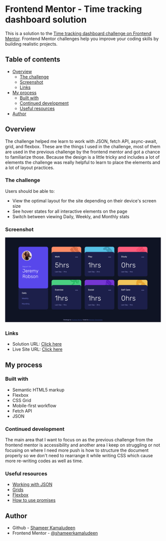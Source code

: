 # Frontend Mentor - Time tracking dashboard solution

This is a solution to the [Time tracking dashboard challenge on Frontend Mentor](https://www.frontendmentor.io/challenges/time-tracking-dashboard-UIQ7167Jw). Frontend Mentor challenges help you improve your coding skills by building realistic projects. 

## Table of contents

- [Overview](#overview)
  - [The challenge](#the-challenge)
  - [Screenshot](#screenshot)
  - [Links](#links)
- [My process](#my-process)
  - [Built with](#built-with)
  - [Continued development](#continued-development)
  - [Useful resources](#useful-resources)
- [Author](#author)

## Overview

The challenge helped me learn to work with JSON, fetch API, async-await, grid, and flexbox. These are the things I used in the challenge, most of them are used in the previous challenge by the frontend mentor and got a chance to familiarize those. Because the design is a little tricky and includes a lot of elements the challenge was really helpful to learn to place the elements and a lot of layout practices.

### The challenge

Users should be able to:

- View the optimal layout for the site depending on their device's screen size
- See hover states for all interactive elements on the page
- Switch between viewing Daily, Weekly, and Monthly stats

### Screenshot

![](./screenshot.png)

### Links

- Solution URL: [Click here](https://github.com/shameerkamaludeen/time-tracking-dashboard)
- Live Site URL: [Click here](https://shameerkamaludeen.github.io/time-tracking-dashboard/)

## My process

### Built with

- Semantic HTML5 markup
- Flexbox
- CSS Grid
- Mobile-first workflow
- Fetch API
- JSON

### Continued development

The main area that I want to focus on as the previous challenge from the frontend mentor is accessibility and another area I keep on struggling or not focusing on where I need more push is how to structure the document properly so we don't need to rearrange it while writing CSS which cause more re-writing codes as well as time.

### Useful resources

- [Working with JSON](https://developer.mozilla.org/en-US/docs/Learn/JavaScript/Objects/JSON)
- [Grids](https://developer.mozilla.org/en-US/docs/Learn/CSS/CSS_layout/Grids)
- [Flexbox](https://developer.mozilla.org/en-US/docs/Learn/CSS/CSS_layout/Flexbox)
- [How to use promises](https://developer.mozilla.org/en-US/docs/Learn/JavaScript/Asynchronous/Promises)

## Author

- Github - [Shameer Kamaludeen](https://github.com/shameerkamaludeen)
- Frontend Mentor - [@shameerkamaludeen](https://www.frontendmentor.io/profile/shameerkamaludeen)